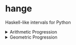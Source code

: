 
# hange
Haskell-like intervals for Python

<details>
<summary>Arithmetic Progression</summary>
<p>

```python3

from hange import h
print(h[0.6, 0.8, ..., 2])
```

```
[0.6 0.8 1.0 1.2 1.4 1.6 1.8 2.0]
```
```python3

print(h[0.6, 0.8, ...][:5])
```

```
[0.6 0.8 1.0 1.2 1.4]
```

</p>
</details>

<details>
<summary>Geometric Progression</summary>
<p>

```python3

from hange import h_
print(h_[0.3, 0.6, ..., 2])
```

```
[0.3 0.6 1.2]
```
```python3

print(h_[0.3, 0.6, ...][:8])
```

```
[0.3 0.6 1.2 2.4 4.8 9.6 19.2 38.4]
```

</p>
</details>
